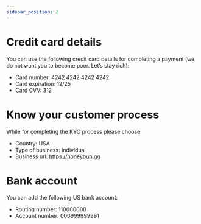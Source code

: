 ```yaml
---
sidebar_position: 2
---
```

# Credit card details

You can use the following credit card details for completing a payment (we do not want you to become poor. Let’s stay rich):

- Card number: 4242 4242 4242 4242
- Card expiration: 12/25
- Card CVV: 312

# Know your customer process

While for completing the KYC process please choose:

- Country: USA
- Type of business: Individual
- Business url: https://honeybun.gg

# Bank account

You can add the following US bank account:
- Routing number: 110000000
- Account number: 000999999991
